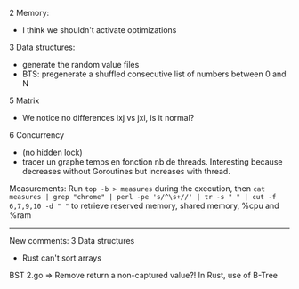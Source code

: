 2 Memory:
- I think we shouldn't activate optimizations

3 Data structures:
- generate the random value files
- BTS: pregenerate a shuffled consecutive list of numbers between 0 and N

5 Matrix
- We notice no differences ixj vs jxi, is it normal?

6 Concurrency
- (no hidden lock)
- tracer un graphe temps en fonction nb de threads. Interesting because decreases without Goroutines but increases with thread.

Measurements:
Run `top -b > measures` during the execution, then
`cat measures | grep "chrome" | perl -pe 's/^\s+//' | tr -s " " | cut -f 6,7,9,10 -d " "`
to retrieve reserved memory, shared memory, %cpu and %ram


-------------------------

New comments:
3 Data structures
- Rust can't sort arrays

BST 2.go => Remove return a non-captured value?!
In Rust, use of B-Tree

